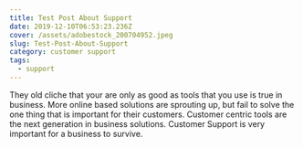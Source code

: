 ```yaml
---
title: Test Post About Support
date: 2019-12-10T06:53:23.236Z
cover: /assets/adobestock_200704952.jpeg
slug: Test-Post-About-Support
category: customer support
tags:
  - support
---
```

They old cliche that your are only as good as tools that you use is true in business. More online based solutions are sprouting up, but fail to solve the one thing that is important for their customers. Customer centric tools are the next generation in business solutions. Customer Support is very important for a business to survive.
